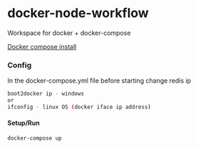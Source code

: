 # docker-node-workflow
Workspace for docker + docker-compose  

[Docker compose install](https://docs.docker.com/compose/install/)

### Config
In the docker-compose.yml file before starting change redis ip 
```bash
boot2docker ip - windows 
or
ifconfig - linux OS (docker iface ip address)
```

#### Setup/Run
```bash
docker-compose up
```
